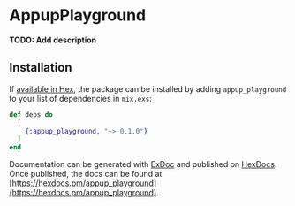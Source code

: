 # AppupPlayground

**TODO: Add description**

## Installation

If [available in Hex](https://hex.pm/docs/publish), the package can be installed
by adding `appup_playground` to your list of dependencies in `mix.exs`:

```elixir
def deps do
  [
    {:appup_playground, "~> 0.1.0"}
  ]
end
```

Documentation can be generated with [ExDoc](https://github.com/elixir-lang/ex_doc)
and published on [HexDocs](https://hexdocs.pm). Once published, the docs can
be found at [https://hexdocs.pm/appup_playground](https://hexdocs.pm/appup_playground).

